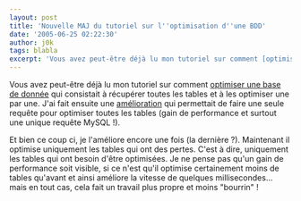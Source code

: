 ```yaml
---
layout: post
title: 'Nouvelle MAJ du tutoriel sur l''optimisation d''une BDD'
date: '2005-06-25 02:22:30'
author: j0k
tags: blabla
excerpt: 'Vous avez peut-être déjà lu mon tutoriel sur comment [optimiser une base de donnée](http://www.j0k3r.net/mysql-optimiser-une-base-de-donnee-15.html) qui consistait à récupérer toutes les tables et à les optimiser une par une.   J''ai fait ensuite une [amélioration](http://www.j0k3r.net/news-mise-a-jour-du-tutorial-sur-l-optimisation-d-une-bdd-207.html) qui      ...'
---
```


Vous avez peut-être déjà lu mon tutoriel sur comment [optimiser une base de donnée](http://www.j0k3r.net/mysql-optimiser-une-base-de-donnee-15.html) qui consistait à récupérer toutes les tables et à les optimiser une par une.   J'ai fait ensuite une [amélioration](http://www.j0k3r.net/news-mise-a-jour-du-tutorial-sur-l-optimisation-d-une-bdd-207.html) qui permettait de faire une seule requête pour optimiser toutes les tables (gain de performance et surtout une unique requête MySQL !).

Et bien ce coup ci, je l'améliore encore une fois (la dernière ?). Maintenant il optimise uniquement les tables qui ont des pertes. C'est à dire, uniquement les tables qui ont besoin d'être optimisées. Je ne pense pas qu'un gain de performance soit visible, si ce n'est qu'il optimise certainement moins de tables qu'avant et ainsi améliore la vitesse de quelques millisecondes... mais en tout cas, cela fait un travail plus propre et moins "bourrin" !
